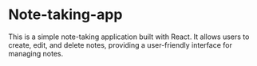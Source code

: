 # Note-taking-app
This is a simple note-taking application built with React. It allows users to create, edit, and delete notes, providing a user-friendly interface for managing notes.
